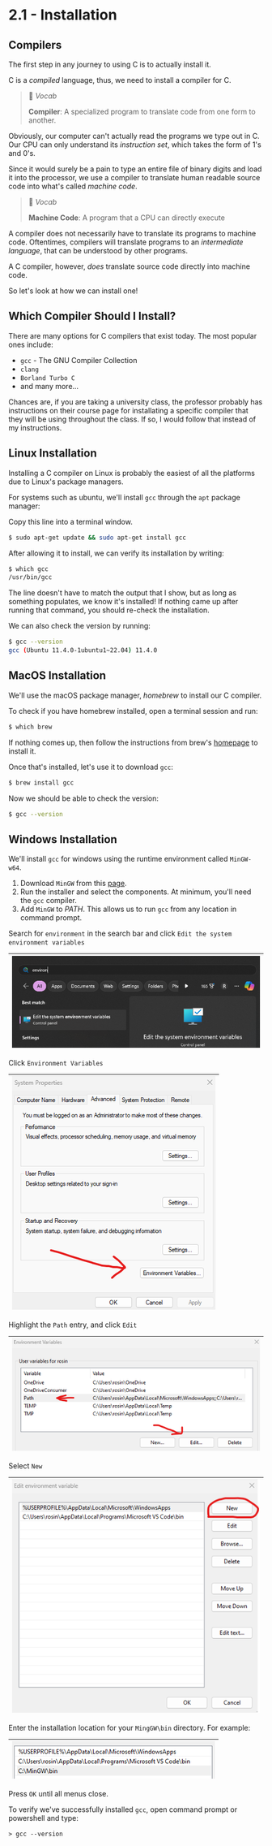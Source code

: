 # 2.1 - Installation

## Compilers

The first step in any journey to using C is to actually install it.

C is a _compiled_ language, thus, we need to install a compiler for C.

> 📕 _Vocab_
>
> __Compiler__: A specialized program to translate code from one form to another.

Obviously, our computer can't actually read the programs we type out in C. Our CPU can only understand its _instruction set_, which takes the form of 1's and 0's.

Since it would surely be a pain to type an entire file of binary digits and load it into the processor, we use a compiler to translate human readable source code into what's called _machine code_.

> 📕 _Vocab_
>
> __Machine Code__: A program that a CPU can directly execute

A compiler does not necessarily have to translate its programs to machine code. Oftentimes, compilers will translate programs to an _intermediate language_, that can be understood by other programs.

A C compiler, however, _does_ translate source code directly into machine code.

So let's look at how we can install one!

## Which Compiler Should I Install?

There are many options for C compilers that exist today. The most popular ones include:

- `gcc` - The GNU Compiler Collection
- `clang`
- `Borland Turbo C`
- and many more...

Chances are, if you are taking a university class, the professor probably has instructions on their course page for installating a specific compiler that they will be using throughout the class. If so, I would follow that instead of my instructions.

## Linux Installation

Installing a C compiler on Linux is probably the easiest of all the platforms due to Linux's package managers.

For systems such as ubuntu, we'll install `gcc` through the `apt` package manager:

Copy this line into a terminal window.

```bash
$ sudo apt-get update && sudo apt-get install gcc
```

After allowing it to install, we can verify its installation by writing:

```bash
$ which gcc
/usr/bin/gcc
```

The line doesn't have to match the output that I show, but as long as something populates, we know it's installed! If nothing came up after running that command, you should re-check the installation.

We can also check the version by running:

```bash
$ gcc --version
gcc (Ubuntu 11.4.0-1ubuntu1~22.04) 11.4.0
```

## MacOS Installation

We'll use the macOS package manager, _homebrew_ to install our C compiler.

To check if you have homebrew installed, open a terminal session and run:

```bash
$ which brew
```

If nothing comes up, then follow the instructions from brew's [homepage](https://brew.sh/) to install it.

Once that's installed, let's use it to download `gcc`:

```bash
$ brew install gcc
```

Now we should be able to check the version:

```bash
$ gcc --version
```

## Windows Installation

We'll install `gcc` for windows using the runtime environment called `MinGW-w64`.

1. Download `MinGW` from this [page](https://sourceforge.net/projects/mingw-w64/).
2. Run the installer and select the components. At minimum, you'll need the `gcc` compiler.
3. Add `MinGW` to _PATH_. This allows us to run `gcc` from any location in command prompt.
    
Search for `environment` in the search bar and click `Edit the system environment variables`

| ![alt text](../../../assets/environ.png "heel click!") |
|:--:|

Click `Environment Variables`

| ![alt text](../../../assets/environ_2.png "heel click!") |
|:--:| 

Highlight the `Path` entry, and click `Edit`

| ![alt text](../../../assets/environ_3.png "heel click!") |
|:--:|

Select `New`

| ![alt text](../../../assets/environ_4.png "heel click!") |
|:--:|

Enter the installation location for your `MingGW\bin` directory. For example:

| ![alt text](../../../assets/environ_5.png "heel click!") |
|:--:|

Press `OK` until all menus close.

To verify we've successfully installed `gcc`, open command prompt or powershell and type:

```
> gcc --version
```
